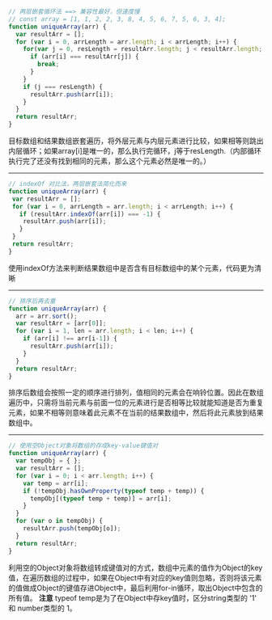 ```javascript
// 两层嵌套循环法 ==> 兼容性最好，但速度慢
// const array = [1, 1, 2, 2, 3, 8, 4, 5, 6, 7, 5, 6, 3, 4];
function uniqueArray(arr) {
  var resultArr = [];
  for (var i = 0, arrLength = arr.length; i < arrLength; i++) {
    for(var j = 0, resLength = resultArr.length; j < resultArr.length; j++) {
      if (arr[i] === resultArr[j]) {
        break;
      }
    }
    if (j === resLength) {
      resultArr.push(arr[i]);
    }
  }
  return resultArr;
}
```

目标数组和结果数组嵌套遍历，将外层元素与内层元素进行比较，如果相等则跳出内层循环；如果array[i]是唯一的，那么执行完循环，j等于resLength.（内部循环执行完了还没有找到相同的元素，那么这个元素必然是唯一的。）

------------

```javascript
// indexOf 对比法，两层嵌套法简化而来
function uniqueArray(arr) {
 var resultArr = [];
 for (var i = 0, arrLength = arr.length; i < arrLength; i++) {
   if (resultArr.indexOf(arr[i]) === -1) {
    resultArr.push(arr[i]);
   }
 }
 return resultArr;
}
```

使用indexOf方法来判断结果数组中是否含有目标数组中的某个元素，代码更为清晰

------------

```javascript
// 排序后再去重
function uniqueArray(arr) {
  arr = arr.sort();
  var resultArr = [arr[0]];
  for (var i = 1, len = arr.length; i < len; i++) {
    if (arr[i] !== arr[i-1]) {
      resultArr.push(arr[i]);
    }
  }
  return resultArr;
}
```

排序后数组会按照一定的顺序进行排列，值相同的元素会在响铃位置。因此在数组遍历中，只需将当前元素与前面一位的元素进行是否相等比较就能知道是否为重复元素，如果不相等则意味着此元素不在当前的结果数组中，然后将此元素放到结果数组中。

-------------

```javascript
// 使用空Object对象将数组的存成key-value键值对
function uniqueArray(arr) {
  var tempObj = { };
  var resultArr = [];
  for (var i = 0; i < arr.length; i++) {
    var temp = arr[i];
    if (!tempObj.hasOwnProperty(typeof temp + temp)) {
      tempObj[(typeof temp + temp)] = arr[i];
    }
  }
  for (var o in tempObj) {
    resultArr.push(tempObj[o]);
  }
  return resultArr;
}
```

利用空的Object对象将数组转成键值对的方式，数组中元素的值作为Object的key值，在遍历数组的过程中，如果在Object中有对应的key值则忽略，否则将该元素的值做成Object的键值存进Object中，最后利用for-in循环，取出Object中包含的所有值。
**注意** typeof temp是为了在Object中存key值时，区分string类型的 '1' 和 number类型的 1。
